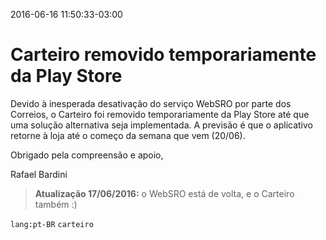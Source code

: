 2016-06-16 11:50:33-03:00
# Carteiro removido temporariamente da Play Store

Devido à inesperada desativação do serviço WebSRO por parte dos Correios, o Carteiro foi removido temporariamente da Play Store até que uma solução alternativa seja implementada. A previsão é que o aplicativo retorne à loja até o começo da semana que vem (20/06).

Obrigado pela compreensão e apoio,

Rafael Bardini

> **Atualização 17/06/2016:** o WebSRO está de volta, e o Carteiro também :)

`lang:pt-BR` `carteiro`

